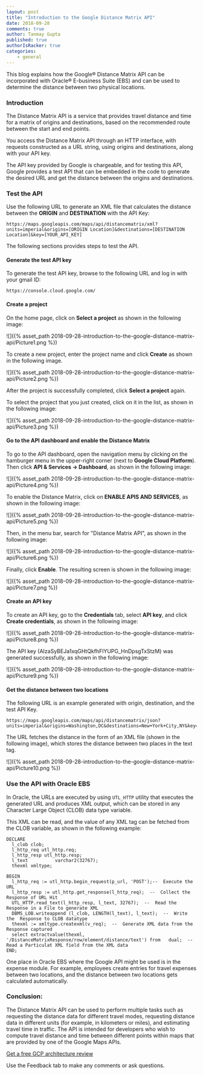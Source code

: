```yaml
---
layout: post
title: "Introduction to the Google Distance Matrix API"
date: 2018-09-28
comments: true
author: Tanmay Gupta
published: true
authorIsRacker: true
categories:
    - general
---
```


This blog explains how the Google&reg; Distance Matrix API can be incorporated
with Oracle&reg; E-business Suite (EBS) and can be used to determine the distance
between two physical locations.

<!--more-->

### Introduction

The Distance Matrix API is a service that provides travel distance and time for
a matrix of origins and destinations, based on the recommended route between
the start and end points.

You access the Distance Matrix API through an HTTP interface, with requests
constructed as a URL string, using origins and destinations, along with your
API key.

The API key provided by Google is chargeable, and for testing this API, Google
provides a test API that can be embedded in the code to generate the desired URL
and get the distance between the origins and destinations.

### Test the API

Use the following URL to generate an XML file that calculates the distance
between the **ORIGIN** and **DESTINATION** with the API Key:

    https://maps.googleapis.com/maps/api/distancematrix/xml?units=imperial&origins=[ORIGIN Location]&destinations=[DESTINATION Location]&key=[YOUR_API_KEY]

The following sections provides steps to test the API.

#### Generate the test API key

To generate the test API key, browse to the following URL and log in with your
gmail ID:

    https://console.cloud.google.com/

#### Create a project

On the home page, click on **Select a project** as shown in the following image:

![]({% asset_path 2018-09-28-introduction-to-the-google-distance-matrix-api/Picture1.png %})

To create a new project, enter the project name and click **Create** as shown
in the following image.

![]({% asset_path 2018-09-28-introduction-to-the-google-distance-matrix-api/Picture2.png %})

After the project is successfully completed, click **Select a project** again.

To select the project that you just created, click on it in the list, as shown
in the following image:

![]({% asset_path 2018-09-28-introduction-to-the-google-distance-matrix-api/Picture3.png %})

#### Go to the API dashboard and enable the Distance Matrix

To go to the API dashboard, open the navigation menu by clicking on the
hamburger menu in the upper-right corner (next to **Google Cloud Platform**).
Then click **API & Services -> Dashboard**, as shown in the following image:

![]({% asset_path 2018-09-28-introduction-to-the-google-distance-matrix-api/Picture4.png %})

To enable the Distance Matrix, click on **ENABLE APIS AND SERVICES**, as shown
in the following image:

![]({% asset_path 2018-09-28-introduction-to-the-google-distance-matrix-api/Picture5.png %})

Then, in the menu bar, search for "Distance Matrix API", as shown in the
following image:

![]({% asset_path 2018-09-28-introduction-to-the-google-distance-matrix-api/Picture6.png %})

Finally, click **Enable**.  The resulting screen is shown in the following image:

![]({% asset_path 2018-09-28-introduction-to-the-google-distance-matrix-api/Picture7.png %})

#### Create an API key

To create an API key, go to the **Credentials** tab, select **API key**, and
click **Create credentials**, as shown in the following image:

![]({% asset_path 2018-09-28-introduction-to-the-google-distance-matrix-api/Picture8.png %})

The API key (AIzaSyBEJa1xqGHtQkfhFlYUPG_HnDpsgTxStzM) was generated successfully,
as shown in the following image:

![]({% asset_path 2018-09-28-introduction-to-the-google-distance-matrix-api/Picture9.png %})

#### Get the distance between two locations

The following URL is an example generated with origin, destination, and the test
API Key.

    https://maps.googleapis.com/maps/api/distancematrix/json?units=imperial&origins=Washington,DC&destinations=New+York+City,NY&key=AIzaSyBEJa1xqGHtQkfhFlYUPG_HnDpsgTxStzM

The URL fetches the distance in the form of an XML file (shown in the following
image), which stores the distance between two places in the text tag.

![]({% asset_path 2018-09-28-introduction-to-the-google-distance-matrix-api/Picture10.png %})

### Use the API with Oracle EBS

In Oracle, the URLs are executed by using `UTL_HTTP` utility that executes the
generated URL and produces XML output, which can be stored in any Character
Large Object (CLOB) data type variable.

This XML can be read, and the value of any XML tag can be fetched from the
CLOB variable, as shown in the following example:

    DECLARE
      l_clob clob;
      l_http_req utl_http.req;
      l_http_resp utl_http.resp;
      l_text          varchar2(32767);
      thexml xmltype;

    BEGIN
      l_http_req := utl_http.begin_request(p_url, 'POST');--  Execute the URL
      l_http_resp := utl_http.get_response(l_http_req);  --  Collect the Response of URL Hit
      UTL_HTTP.read_text(l_http_resp, l_text, 32767);  --  Read the Response in a File to generate XML
      DBMS_LOB.writeappend (l_clob, LENGTH(l_text), l_text);  --  Write the  Response to CLOB datatype
      thexml := xmltype.createxml(v_req);  --  Generate XML data from the Response captured
      select extractvalue(thexml, '/DistanceMatrixResponse/row/element/distance/text') from   dual;  --  Read a Particulat XML field from the XML data
    END;

One place in Oracle EBS where the Google API might be used is in the expense module.
For example, employees create entries for travel expenses between two locations,
and the distance between two locations gets calculated automatically.

### Conclusion:

The Distance Matrix API can be used to perform multiple tasks such as requesting
the distance data for different travel modes, requesting distance data in
different units (for example, in kilometers or miles), and estimating travel
time in traffic. The API is intended for developers who wish to compute travel
distance and time between different points within maps that are provided by one
of the Google Maps APIs.

<a class="cta teal" id="cta" href="https://www.rackspace.com/lp/enhancedarchitecturereview">Get a free GCP architecture review</a>

Use the Feedback tab to make any comments or ask questions.

